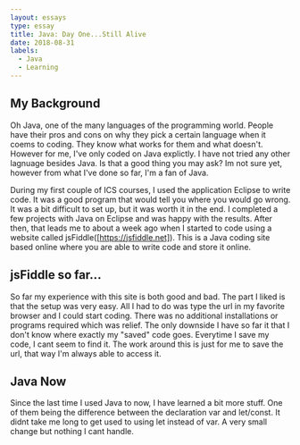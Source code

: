 ```yaml
---
layout: essays
type: essay
title: Java: Day One...Still Alive
date: 2018-08-31
labels:
  - Java
  - Learning
---
```


## My Background
Oh Java, one of the many languages of the programming world. People have their pros and cons on why they pick a certain language when it coems to coding. They know what works for them and what doesn't. However for me, I've only coded on Java explictly. I have not tried any other lagnuage besides Java. Is that a good thing you may ask? Im not sure yet, however from what I've done so far, I'm a fan of Java. 

During my first couple of ICS courses, I used the application Eclipse to write code. It was a good program that would tell you where you would go wrong. It was a bit difficult to set up, but it was worth it in the end. I completed a few projects with Java on Eclipse and was happy with the results. After then, that leads me to about a week ago when I started to code using a website called jsFiddle([https://jsfiddle.net]). This is a Java coding site based online where you are able to write code and store it online. 

## jsFiddle so far...
So far my experience with this site is both good and bad. The part I liked is that the setup was very easy. All I had to do was type the url in my favorite browser and I could start coding. There was no additional installations or programs required which was relief. The only downside I have so far it that I don't know where exactly my "saved" code goes. Everytime I save my code, I cant seem to find it. The work around this is just for me to save the url, that way I'm always able to access it.

## Java Now
Since the last time I used Java to now, I have learned a bit more stuff. One of them being the difference between the declaration var and let/const. It didnt take me long to get used to using let instead of var. A very small change but nothing I cant handle. 

